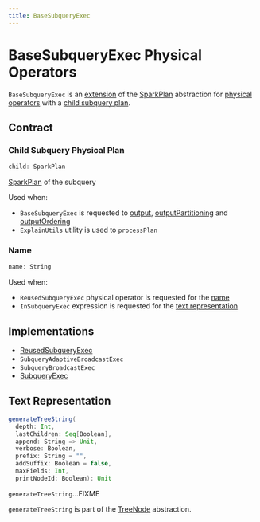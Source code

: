 ```yaml
---
title: BaseSubqueryExec
---
```


# BaseSubqueryExec Physical Operators

`BaseSubqueryExec` is an [extension](#contract) of the [SparkPlan](SparkPlan.md) abstraction for [physical operators](#implementations) with a [child subquery plan](#child).

## Contract

### <span id="child"> Child Subquery Physical Plan

```scala
child: SparkPlan
```

[SparkPlan](SparkPlan.md) of the subquery

Used when:

* `BaseSubqueryExec` is requested to [output](#output), [outputPartitioning](#outputPartitioning) and [outputOrdering](#outputOrdering)
* `ExplainUtils` utility is used to `processPlan`

### <span id="name"> Name

```scala
name: String
```

Used when:

* `ReusedSubqueryExec` physical operator is requested for the [name](ReusedSubqueryExec.md#name)
* `InSubqueryExec` expression is requested for the [text representation](../expressions/InSubqueryExec.md#toString)

## Implementations

* [ReusedSubqueryExec](ReusedSubqueryExec.md)
* `SubqueryAdaptiveBroadcastExec`
* `SubqueryBroadcastExec`
* [SubqueryExec](SubqueryExec.md)

## <span id="generateTreeString"> Text Representation

```scala
generateTreeString(
  depth: Int,
  lastChildren: Seq[Boolean],
  append: String => Unit,
  verbose: Boolean,
  prefix: String = "",
  addSuffix: Boolean = false,
  maxFields: Int,
  printNodeId: Boolean): Unit
```

`generateTreeString`...FIXME

`generateTreeString` is part of the [TreeNode](../catalyst/TreeNode.md#generateTreeString) abstraction.
